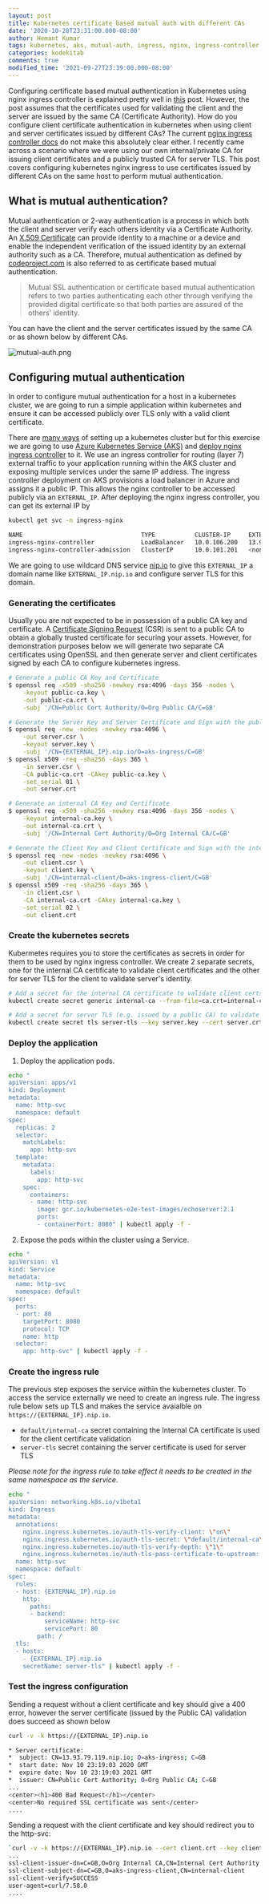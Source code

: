 ```yaml
---
layout: post
title: Kubernetes certificate based mutual auth with different CAs
date: '2020-10-28T23:31:00.000-08:00'
author: Hemant Kumar
tags: kubernetes, aks, mutual-auth, ingress, nginx, ingress-controller
categories: kodekitab
comments: true
modified_time: '2021-09-27T23:39:00.000-08:00'
---
```


Configuring certificate based mutual authentication in Kubernetes using nginx ingress controller is explained pretty well in [this](https://medium.com/@awkwardferny/configuring-certificate-based-mutual-authentication-with-kubernetes-ingress-nginx-20e7e38fdfca) post. However, the post assumes that the certificates used for validating the client and the server are issued by the same CA (Certificate Authority). How do you configure client certificate authentication in kubernetes when using client and server certificates issued by different CAs? The current [nginx ingress controller docs](https://kubernetes.github.io/ingress-nginx/examples/auth/client-certs/) do not make this absolutely clear either. I recently came across a scenario where we were using our own internal/private CA for issuing client certificates and a publicly trusted CA for server TLS. This post covers configuring kubernetes nginx ingress to use certificates issued by different CAs on the same host to perform mutual authentication.


## What is mutual authentication?

Mutual authentication or 2-way authentication is a process in which both the client and server verify each others identity via a Certificate Authority. An [X.509 Certificate](https://www.ssl.com/faqs/what-is-an-x-509-certificate/) can provide identity to a machine or a device and enable the independent verification of the issued identity by an external authority such as a CA. Therefore, mutual authentication as defined by [codeproject.com](https://www.codeproject.com/Articles/326574/An-Introduction-to-Mutual-SSL-Authentication) is also referred to as certificate based mutual authentication.

<blockquote>Mutual SSL authentication or certificate based mutual authentication refers to two parties authenticating each other through verifying the provided digital certificate so that both parties are assured of the others’ identity.</blockquote>

You can have the client and the server certificates issued by the same CA or as shown below by different CAs.

![mutual-auth.png](../assets/mutual-auth.png "Mutual authentication")

## Configuring mutual authentication

In order to configure mutual authentication for a host in a kubernetes cluster, we are going to run a simple application within kubernetes and ensure it can be accessed publicly over TLS only with a valid client certificate. 

There are [many ways](https://kubernetes.io/docs/tutorials/hello-minikube/) of setting up a kubernetes cluster but for this exercise we are going to use [Azure Kubernetes Service (AKS)](https://docs.microsoft.com/en-gb/azure/aks/kubernetes-walkthrough) and [deploy nginx ingress controller](https://kubernetes.github.io/ingress-nginx/deploy/) to it. We use an ingress controller for routing (layer 7) external traffic to your application running within the AKS cluster and exposing multiple services under the same IP address. The ingress controller deployment on AKS provisions a load balancer in Azure and assigns it a public IP. This allows the nginx controller to be accessed publicly via an `EXTERNAL_IP`. After deploying the nginx ingress controller, you can get its external IP by

```sh
kubectl get svc -n ingress-nginx

NAME                                 TYPE           CLUSTER-IP     EXTERNAL-IP    PORT(S)                      AGE
ingress-nginx-controller             LoadBalancer   10.0.106.200   13.93.79.119   80:31599/TCP,443:31682/TCP   46d
ingress-nginx-controller-admission   ClusterIP      10.0.101.201   <none>         443/TCP                      46d
```



We are going to use wildcard DNS service [nip.io](https://nip.io/) to give this `EXTERNAL_IP` a domain name like `EXTERNAL_IP.nip.io` and configure server TLS for this domain.

### Generating the certificates

Usually you are not expected to be in possession of a public CA key and certificate. A [Certificate Signing Request](https://en.wikipedia.org/wiki/Certificate_signing_request) (CSR) is sent to a public CA to obtain a globally trusted certificate for securing your assets. However, for demonstration purposes below we will generate two separate CA certificates using OpenSSL and then generate server and client certificates signed by each CA to configure kubernetes ingress.

```sh
# Generate a public CA Key and Certificate
$ openssl req -x509 -sha256 -newkey rsa:4096 -days 356 -nodes \
	-keyout public-ca.key \
	-out public-ca.crt \
	-subj '/CN=Public Cert Authority/O=Org Public CA/C=GB'

# Generate the Server Key and Server Certificate and Sign with the public CA Certificate
$ openssl req -new -nodes -newkey rsa:4096 \
	-out server.csr \
	-keyout server.key \
	-subj '/CN={EXTERNAL_IP}.nip.io/O=aks-ingress/C=GB'
$ openssl x509 -req -sha256 -days 365 \
	-in server.csr \
	-CA public-ca.crt -CAkey public-ca.key \
	-set_serial 01 \
	-out server.crt

# Generate an internal CA Key and Certificate
$ openssl req -x509 -sha256 -newkey rsa:4096 -days 356 -nodes \
	-keyout internal-ca.key \
	-out internal-ca.crt \
	-subj '/CN=Internal Cert Authority/O=Org Internal CA/C=GB'

# Generate the Client Key and Client Certificate and Sign with the internal CA Certificate
$ openssl req -new -nodes -newkey rsa:4096 \
	-out client.csr \
	-keyout client.key \
	-subj '/CN=internal-client/O=aks-ingress-client/C=GB'
$ openssl x509 -req -sha256 -days 365 \
	-in client.csr \
	-CA internal-ca.crt -CAkey internal-ca.key \
	-set_serial 02 \
	-out client.crt
```

### Create the kubernetes secrets

Kubermetes requires you to store the certificates as secrets in order for them to be used by nginx ingress controller. We create 2 separate secrets, one for the internal CA certificate to validate client certificates and the other for server TLS for the client to validate server's identity.

```sh
# Add a secret for the internal CA certificate to validate client certs 
kubectl create secret generic internal-ca --from-file=ca.crt=internal-ca.crt

# Add a secret for server TLS (e.g. issued by a public CA) to validate server's identity
kubectl create secret tls server-tls --key server.key --cert server.crt
```

### Deploy the application
1. Deploy the application pods.

```sh
echo "
apiVersion: apps/v1
kind: Deployment
metadata:
  name: http-svc
  namespace: default
spec:
  replicas: 2
  selector:
    matchLabels:
      app: http-svc
  template:
    metadata:
      labels:
        app: http-svc
    spec:
      containers:
      - name: http-svc
        image: gcr.io/kubernetes-e2e-test-images/echoserver:2.1
        ports:
        - containerPort: 8080" | kubectl apply -f -
```
2. Expose the pods within the cluster using a Service.

```sh
echo "
apiVersion: v1
kind: Service
metadata:
  name: http-svc
  namespace: default
spec:
  ports:
  - port: 80
    targetPort: 8080
    protocol: TCP
    name: http
  selector:
    app: http-svc" | kubectl apply -f -
```

### Create the ingress rule

The previous step exposes the service within the kubernetes cluster. To access the service externally we need to create an ingress rule. The ingress rule below sets up TLS and makes the service avaialble on `https://{EXTERNAL_IP}.nip.io`. 

* `default/internal-ca` secret containing the Internal CA certificate is used for the client certificate validation
* `server-tls` secret containing the server certificate is used for server TLS

*Please note for the ingress rule to take effect it needs to be created in the same namespace as the service*.


```sh
echo "
apiVersion: networking.k8s.io/v1beta1
kind: Ingress
metadata:
  annotations:
    nginx.ingress.kubernetes.io/auth-tls-verify-client: \"on\"
    nginx.ingress.kubernetes.io/auth-tls-secret: \"default/internal-ca\"
    nginx.ingress.kubernetes.io/auth-tls-verify-depth: \"1\"
    nginx.ingress.kubernetes.io/auth-tls-pass-certificate-to-upstream: \"true\"
  name: http-svc
  namespace: default
spec:
  rules:
  - host: {EXTERNAL_IP}.nip.io
    http:
      paths:
      - backend:
          serviceName: http-svc
          servicePort: 80
        path: /
  tls:
  - hosts:
    - {EXTERNAL_IP}.nip.io
    secretName: server-tls" | kubectl apply -f -
```

### Test the ingress configuration

Sending a request without a client certificate and key should give a 400 error, however the server certificate (issued by the Public CA) validation does succeed as shown below

```sh
curl -v -k https://{EXTERNAL_IP}.nip.io

* Server certificate:
*  subject: CN=13.93.79.119.nip.io; O=aks-ingress; C=GB
*  start date: Nov 10 23:19:03 2020 GMT
*  expire date: Nov 10 23:19:03 2021 GMT
*  issuer: CN=Public Cert Authority; O=Org Public CA; C=GB
...
<center><h1>400 Bad Request</h1></center>
<center>No required SSL certificate was sent</center>
....
```

Sending a request with the client certificate and key should redirect you to the http-svc:

```sh
`curl -v -k https://{EXTERNAL_IP}.nip.io --cert client.crt --key client.key`
...
ssl-client-issuer-dn=C=GB,O=Org Internal CA,CN=Internal Cert Authority
ssl-client-subject-dn=C=GB,O=aks-ingress-client,CN=internal-client
ssl-client-verify=SUCCESS
user-agent=curl/7.58.0
....
```
